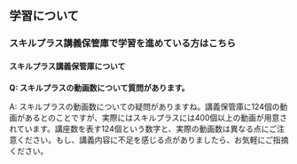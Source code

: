 ## 学習について
### スキルプラス講義保管庫で学習を進めている方はこちら
#### スキルプラス講義保管庫について

**Q: スキルプラスの動画数について質問があります。**

A: スキルプラスの動画数についての疑問がありますね。講義保管庫に124個の動画があるとのことですが、実際にはスキルプラスには400個以上の動画が用意されています。講座数を表す124個という数字と、実際の動画数は異なる点にご注意ください。もし、講義内容に不足を感じる点がありましたら、お気軽にご指摘ください。
